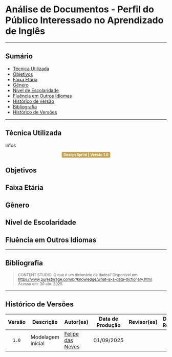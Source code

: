 # Análise de Documentos - Perfil do Público Interessado no Aprendizado de Inglês

---

## Sumário
- [Técnica Utilizada](#técnica-utilizada)
- [Objetivos](#introdução)
- [Faixa Etária](#faixa-etária)
- [Gênero](#gênero)
- [Nível de Escolaridade](#nível-de-escolaridade)
- [Fluência em Outros Idiomas](#fluência-em-outros-idiomas)
- [Histórico de versão](#Histórico-de-versão)
- [Bibliografia](#bibliografia)
- [Histórico de Versões](#histórico-de-versões)

---

## Técnica Utilizada

Infos


<center>
  <span style="background-color:#c5a352; color:white; font-size:0.8em; font-weight: bold; padding:2px 6px; border-radius:4px;"> Design Sprint | Versão 1.0</span>
</center>

## Objetivos

## Faixa Etária

## Gênero

## Nível de Escolaridade

## Fluência em Outros Idiomas

---

## Bibliografia

> <p><small>CONTENT STUDIO. O que é um dicionário de dados? Disponível em: <a href="https://www.purestorage.com/br/knowledge/what-is-a-data-dictionary.html">https://www.purestorage.com/br/knowledge/what-is-a-data-dictionary.html</a>. Acesso em: 30 abr. 2025.</small></p>

---

## Histórico de Versões

| Versão | Descrição | Autor(es) | Data de Produção | Revisor(es) | Data de Revisão | Incremento do Revisor|
| :----: | --------- | --------- | :--------------: | ----------- | :-------------: | :-------------: |
| `1.0` | Modelagem inicial | [Felipe das Neves](https://github.com/FelipeFreire-gf) | 01/09/2025 | | | |
